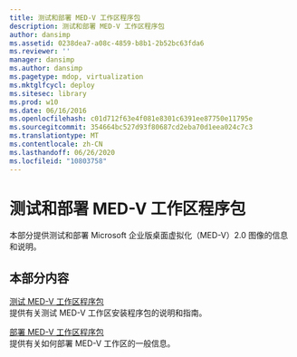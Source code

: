 ```yaml
---
title: 测试和部署 MED-V 工作区程序包
description: 测试和部署 MED-V 工作区程序包
author: dansimp
ms.assetid: 0238dea7-a08c-4859-b8b1-2b52bc63fda6
ms.reviewer: ''
manager: dansimp
ms.author: dansimp
ms.pagetype: mdop, virtualization
ms.mktglfcycl: deploy
ms.sitesec: library
ms.prod: w10
ms.date: 06/16/2016
ms.openlocfilehash: c01d712f63e4f081e8301c6391ee87750e11795e
ms.sourcegitcommit: 354664bc527d93f80687cd2eba70d1eea024c7c3
ms.translationtype: MT
ms.contentlocale: zh-CN
ms.lasthandoff: 06/26/2020
ms.locfileid: "10803758"
---
```

# 测试和部署 MED-V 工作区程序包


本部分提供测试和部署 Microsoft 企业版桌面虚拟化（MED-V）2.0 图像的信息和说明。

## 本部分内容


<a href="" id="testing-the-med-v-workspace-package"></a>[测试 MED-V 工作区程序包](testing-the-med-v-workspace-package.md)  
提供有关测试 MED-V 工作区安装程序包的说明和指南。

<a href="" id="deploying-the-med-v-workspace-package"></a>[部署 MED-V 工作区程序包](deploying-the-med-v-workspace-package.md)  
提供有关如何部署 MED-V 工作区的一般信息。

 

 





